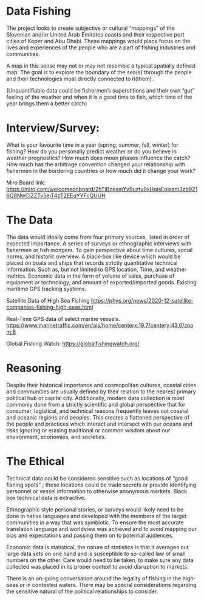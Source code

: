 # Data Fishing


The project looks to create subjective or cultural “mappings” of the Slovenian and/or United Arab Emirates coasts and their respective port cities of Koper and Abu Dhabi. These mappings would place focus on the lives and experiences of the people who are a part of fishing industries and communities.

A map in this sense may not or may not resemble a typical spatially defined map. The goal is to explore the boundary of the sea(s) through the people and their technologies most directly connected to it(them).

(Unquantifiable data could be fishermen’s superstitions and their own “gut” feeling of the weather and when it is a good time to fish, which time of the year brings them a better catch)

# Interview/Survey:

What is your favourite time in a year (spring, summer, fall, winter) for fishing?
How do you personally predict weather or do you believe in weather prognostics?
How much does moon phases influence the catch?
How much has the arbitrage convention changed your relationship with fishermen in the bordering countries or how much did it change your work?

Miro Board link: https://miro.com/welcomeonboard/2hTiBnesmYv9uztv9xHqisEoixam3zb9216Q8NwCiZZTv5ejT4zT2EEqYYFcQUUH

# The Data

The data would ideally come from four primary sources, listed in order of expected importance. 
A series of surveys or ethnographic interviews with fishermen or fish mongers. To gain perspective about time cultures, social norms, and historic overview.
A black-box like device which would be placed on boats and ships that records strictly quantitative technical information. Such as, but not limited to GPS location, Time, and weather metrics.
Economic data in the form of volume of sales, purchase of equipment or technology, and amount of exported/imported goods.
Existing maritime GPS tracking systems. 

Satellite Data of High Sea Fishing
https://phys.org/news/2020-12-satellite-companies-fishing-high-seas.html


Real-Time GPS data of select marine vessels.
https://www.marinetraffic.com/en/ais/home/centerx:19.7/centery:43.0/zoom:8

Global Fishing Watch: https://globalfishingwatch.org/






# Reasoning

Despite their historical importance and cosmopolitan cultures, coastal cities and communities are usually defined by their relation to the nearest primary political hub or capital city. Additionally, modern data collection is most commonly done from a strictly scientific and global perspective that for consumer, logistical, and technical reasons frequently leaves out coastal and oceanic regions and peoples. This creates a flattened perspective of the people and practices which interact and intersect with our oceans and risks ignoring or erasing traditional or common wisdom about our environment, economies, and societies.

# The Ethical

Technical data could be considered sensitive such as locations of “good fishing spots” ; these locations could be trade secrets or provide identifying personnel or vessel information to otherwise anonymous markets. Black box technical data is extractive.

Ethnographic style personal stories, or surveys would likely need to be done in native languages and developed with the members of the target communities in a way that was symbiotic. To ensure the most accurate translation language and worldview was achieved and to avoid mapping our bias and expectations and passing them on to potential audiences.

Economic data is statistical, the nature of statistics is that it averages out large data sets on one hand and is susceptible to so-called law of small numbers on the other. Care would need to be taken, to make sure any data collected was placed in its proper context to avoid disruption to markets.  

There is an on-going conversation around the legality of fishing in the high-seas or in contested waters. There may be special considerations regarding the sensitive natural of the political relationships to consider. 
